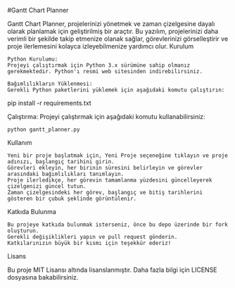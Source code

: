 #Gantt Chart Planner

Gantt Chart Planner, projelerinizi yönetmek ve zaman çizelgesine dayalı olarak planlamak için geliştirilmiş bir araçtır. Bu yazılım, projelerinizi daha verimli bir şekilde takip etmenize olanak sağlar, görevlerinizi görselleştirir ve proje ilerlemesini kolayca izleyebilmenize yardımcı olur.
Kurulum

    Python Kurulumu:
    Projeyi çalıştırmak için Python 3.x sürümüne sahip olmanız gerekmektedir. Python'ı resmi web sitesinden indirebilirsiniz.

    Bağımlılıkların Yüklenmesi:
    Gerekli Python paketlerini yüklemek için aşağıdaki komutu çalıştırın:

pip install -r requirements.txt

Çalıştırma:
Projeyi çalıştırmak için aşağıdaki komutu kullanabilirsiniz:

    python gantt_planner.py

Kullanım

    Yeni bir proje başlatmak için, Yeni Proje seçeneğine tıklayın ve proje adınızı, başlangıç tarihini girin.
    Görevleri ekleyin, her birinin süresini belirleyin ve görevler arasındaki bağımlılıkları tanımlayın.
    Proje ilerledikçe, her görevin tamamlanma yüzdesini güncelleyerek çizelgenizi güncel tutun.
    Zaman çizelgesindeki her görev, başlangıç ve bitiş tarihlerini gösteren bir çubuk şeklinde görüntülenir.

Katkıda Bulunma

    Bu projeye katkıda bulunmak isterseniz, önce bu depo üzerinde bir fork oluşturun.
    Gerekli değişiklikleri yapın ve pull request gönderin.
    Katkılarınızın büyük bir kısmı için teşekkür ederiz!

Lisans

Bu proje MIT Lisansı altında lisanslanmıştır. Daha fazla bilgi için LICENSE dosyasına bakabilirsiniz.
